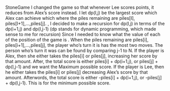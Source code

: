 StoneGame
I changed the game so that whenever Lee scores points, it reduces from Alex’s score instead. I let dp(I,j) be the largest score which Alex can achieve which where the piles remaining are piles[I], piles[I+1],…,piles[j]. , I decided to make a recursion for dp(I,j) in terms of the dp(i+1,j) and dp(I,j-1) (dp stands for dynamic programming, which made sense to me for recursion) Since I needed to know what the value of each of the position of the game is . When the piles remaining are piles[i], piles[i+1],…,piles[j], the player who’s turn it is has the most two moves. The person who’s turn it was can be found by comparing j-1 to N. If the player is Alex, then she either takes the piles[i] or piles[j], increasing her score by that amount. After, the total score is either piles[i] + dp(i+1,j), or piles[j] + dp(I,j-1) and we want the Maximum possible score. If the player is Lee, then he either takes the piles[i] or piles[j] decreasing Alex’s score by that amount. Afterwords, the total score is either -piles[i] + dp(i+1,j), or -piles[j] + dp(I,j-1).  This is for the minimum possible score.
